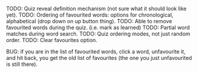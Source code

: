 TODO: Quiz reveal definition mechanism (not sure what it should look like yet).
TODO: Ordering of favourited words: options for chronological, alphabetical (drop down on up button thing).
TODO: Able to remove favourited words during the quiz. (i.e. mark as learned)
TODO: Partial word matches during word search.
TODO: Quiz ordering modes, not just random order.
TODO: Clear favourites option.

BUG: if you are in the list of favourited words, click a word, unfavourite it, and hit back, you get the old list of favourites (the one you just unfavourited is still there).